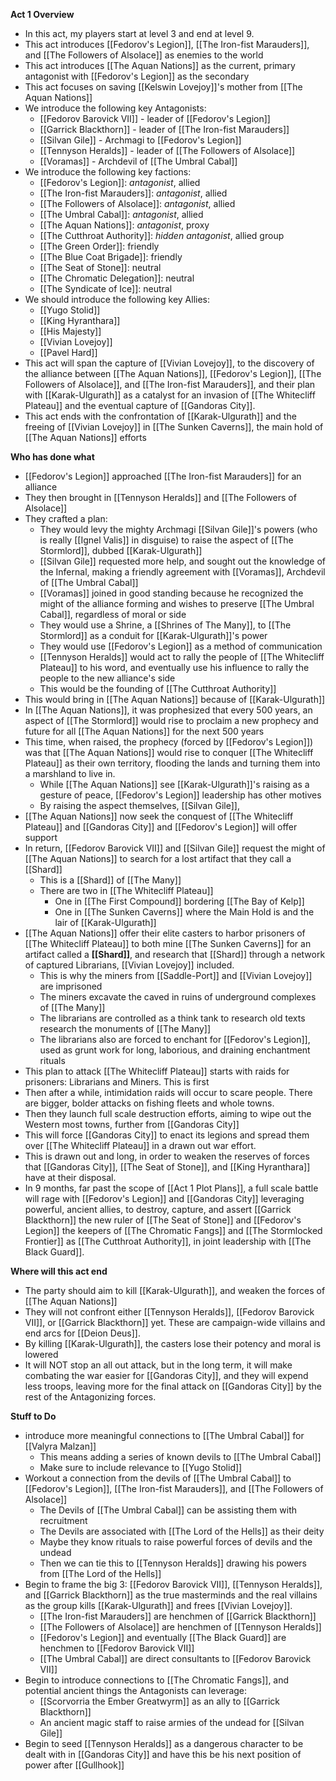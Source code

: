 **Act 1 Overview**
- In this act, my players start at level 3 and end at level 9.
- This act introduces [[Fedorov's Legion]], [[The Iron-fist Marauders]], and [[The Followers of Alsolace]] as enemies to the world
- This act introduces [[The Aquan Nations]] as the current, primary antagonist with [[Fedorov's Legion]] as the secondary
- This act focuses on saving [[Kelswin Lovejoy]]'s mother from [[The Aquan Nations]]
- We introduce the following key Antagonists:
	- [[Fedorov Barovick VII]] - leader of [[Fedorov's Legion]]
	- [[Garrick Blackthorn]] - leader of [[The Iron-fist Marauders]]
	- [[Silvan Gile]] - Archmagi to [[Fedorov's Legion]]
	- [[Tennyson Heralds]] - leader of [[The Followers of Alsolace]]
	- [[Voramas]] - Archdevil of [[The Umbral Cabal]]
- We introduce the following key factions:
	- [[Fedorov's Legion]]: *antagonist*, allied
	- [[The Iron-fist Marauders]]: *antagonist*, allied
	- [[The Followers of Alsolace]]: *antagonist*, allied
	- [[The Umbral Cabal]]: *antagonist*, allied
	- [[The Aquan Nations]]: *antagonist*, proxy
	- [[The Cutthroat Authority]]: *hidden antagonist*, allied group
	- [[The Green Order]]: friendly
	-  [[The Blue Coat Brigade]]: friendly
	- [[The Seat of Stone]]: neutral
	- [[The Chromatic Delegation]]: neutral
	- [[The Syndicate of Ice]]: neutral
- We should introduce the following key Allies:
	- [[Yugo Stolid]]
	- [[King Hyranthara]]
	- [[His Majesty]]
	- [[Vivian Lovejoy]]
	- [[Pavel Hard]]
- This act will span the capture of [[Vivian Lovejoy]], to the discovery of the alliance between [[The Aquan Nations]], [[Fedorov's Legion]], [[The Followers of Alsolace]], and [[The Iron-fist Marauders]], and their plan with [[Karak-Ulgurath]] as a catalyst for an invasion of [[The Whitecliff Plateau]] and the eventual capture of [[Gandoras City]]. 
- This act ends with the confrontation of [[Karak-Ulgurath]] and the freeing of [[Vivian Lovejoy]] in [[The Sunken Caverns]], the main hold of [[The Aquan Nations]] efforts

**Who has done what**
- [[Fedorov's Legion]] approached [[The Iron-fist Marauders]] for an alliance
- They then brought in [[Tennyson Heralds]] and [[The Followers of Alsolace]]
- They crafted a plan:
	- They would levy the mighty Archmagi [[Silvan Gile]]'s powers (who is really [[Ignel Valis]] in disguise) to raise the aspect of [[The Stormlord]], dubbed [[Karak-Ulgurath]]
	- [[Silvan Gile]] requested more help, and sought out the knowledge of the Infernal, making a friendly agreement with [[Voramas]], Archdevil of [[The Umbral Cabal]]
	- [[Voramas]] joined in good standing because he recognized the might of the alliance forming and wishes to preserve [[The Umbral Cabal]], regardless of moral or side
	- They would use a Shrine, a [[Shrines of The Many]], to [[The Stormlord]] as a conduit for [[Karak-Ulgurath]]'s power
	- They would use [[Fedorov's Legion]] as a method of communication
	- [[Tennyson Heralds]] would act to rally the people of [[The Whitecliff Plateau]] to his word, and eventually use his influence to rally the people to the new alliance's side 
	- This would be the founding of [[The Cutthroat Authority]]
- This would bring in [[The Aquan Nations]] because of [[Karak-Ulgurath]]
- In [[The Aquan Nations]], it was prophesized that every 500 years, an aspect of [[The Stormlord]] would rise to proclaim a new prophecy and future for all [[The Aquan Nations]] for the next 500 years
- This time, when raised, the prophecy (forced by [[Fedorov's Legion]]) was that [[The Aquan Nations]] would rise to conquer [[The Whitecliff Plateau]] as their own territory, flooding the lands and turning them into a marshland to live in. 
	- While [[The Aquan Nations]] see [[Karak-Ulgurath]]'s raising as a gesture of peace, [[Fedorov's Legion]] leadership has other motives
	- By raising the aspect themselves, [[Silvan Gile]], 
- [[The Aquan Nations]] now seek the conquest of [[The Whitecliff Plateau]] and [[Gandoras City]] and [[Fedorov's Legion]] will offer support
- In return, [[Fedorov Barovick VII]] and [[Silvan Gile]] request the might of [[The Aquan Nations]] to search for a lost artifact that they call a [[Shard]]
	- This is a [[Shard]] of [[The Many]]
	- There are two in [[The Whitecliff Plateau]]
		- One in [[The First Compound]] bordering [[The Bay of Kelp]]
		- One in [[The Sunken Caverns]] where the Main Hold is and the lair of [[Karak-Ulgurath]]
- [[The Aquan Nations]] offer their elite casters to harbor prisoners of [[The Whitecliff Plateau]] to both mine [[The Sunken Caverns]] for an artifact called a **[[Shard]]**, and research that [[Shard]] through a network of captured Librarians, [[Vivian Lovejoy]] included. 
	- This is why the miners from [[Saddle-Port]] and [[Vivian Lovejoy]] are imprisoned
	- The miners excavate the caved in ruins of underground complexes of [[The Many]]
	- The librarians are controlled as a think tank to research old texts research the monuments of [[The Many]]
	- The librarians also are forced to enchant for [[Fedorov's Legion]], used as grunt work for long, laborious, and draining enchantment rituals 
- This plan to attack [[The Whitecliff Plateau]] starts with raids for prisoners: Librarians and Miners. This is first
- Then after a while, intimidation raids will occur to scare people. There are bigger, bolder attacks on fishing fleets and whole towns. 
- Then they launch full scale destruction efforts, aiming to wipe out the Western most towns, further from [[Gandoras City]]
- This will force [[Gandoras City]] to enact its legions and spread them over [[The Whitecliff Plateau]] in a drawn out war effort.
- This is drawn out and long, in order to weaken the reserves of forces that [[Gandoras City]], [[The Seat of Stone]], and [[King Hyranthara]] have at their disposal. 
- In 9 months, far past the scope of [[Act 1 Plot Plans]], a full scale battle will rage with [[Fedorov's Legion]] and [[Gandoras City]] leveraging powerful, ancient allies, to destroy, capture, and assert [[Garrick Blackthorn]] the new ruler of [[The Seat of Stone]] and [[Fedorov's Legion]] the keepers of [[The Chromatic Fangs]] and [[The Stormlocked Frontier]] as [[The Cutthroat Authority]], in joint leadership with [[The Black Guard]].

**Where will this act end**
- The party should aim to kill [[Karak-Ulgurath]], and weaken the forces of [[The Aquan Nations]]
- They will not confront either [[Tennyson Heralds]], [[Fedorov Barovick VII]], or [[Garrick Blackthorn]] yet. These are campaign-wide villains and end arcs for [[Deion Deus]]. 
- By killing [[Karak-Ulgurath]], the casters lose their potency and moral is lowered
- It will NOT stop an all out attack, but in the long term, it will make combating the war easier for [[Gandoras City]], and they will expend less troops, leaving more for the final attack on [[Gandoras City]] by the rest of the Antagonizing forces. 

**Stuff to Do**
- introduce more meaningful connections to [[The Umbral Cabal]] for [[Valyra Malzan]]
	- This means adding a series of known devils to [[The Umbral Cabal]]
	- Make sure to include relevance to [[Yugo Stolid]]
- Workout a connection from the devils of [[The Umbral Cabal]] to [[Fedorov's Legion]], [[The Iron-fist Marauders]], and [[The Followers of Alsolace]]
	- The Devils of [[The Umbral Cabal]] can be assisting them with recruitment
	- The Devils are associated with [[The Lord of the Hells]] as their deity
	- Maybe they know rituals to raise powerful forces of devils and the undead
	- Then we can tie this to [[Tennyson Heralds]] drawing his powers from [[The Lord of the Hells]]
- Begin to frame the big 3: [[Fedorov Barovick VII]], [[Tennyson Heralds]], and [[Garrick Blackthorn]] as the true masterminds and the real villains as the group kills [[Karak-Ulgurath]] and frees [[Vivian Lovejoy]]. 
	- [[The Iron-fist Marauders]] are henchmen of [[Garrick Blackthorn]]
	- [[The Followers of Alsolace]] are henchmen of [[Tennyson Heralds]]
	- [[Fedorov's Legion]] and eventually [[The Black Guard]] are henchmen to [[Fedorov Barovick VII]]
	- [[The Umbral Cabal]] are direct consultants to [[Fedorov Barovick VII]]
- Begin to introduce connections to [[The Chromatic Fangs]], and potential ancient things the Antagonists can leverage:
	- [[Scorvorria the Ember Greatwyrm]] as an ally to [[Garrick Blackthorn]]
	- An ancient magic staff to raise armies of the undead for [[Silvan Gile]]
- Begin to seed [[Tennyson Heralds]] as a dangerous character to be dealt with in [[Gandoras City]] and have this be his next position of power after [[Gullhook]]